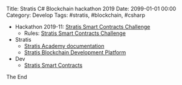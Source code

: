 Title:  Stratis C# Blockchain hackathon 2019
Date: 2099-01-01 00:00
Category: Develop
Tags: #stratis, #blockchain, #csharp

* Hackathon 2019-11: [Stratis Smart Contracts Challenge](https://stratisplatform.devpost.com/)
    * Rules: [Stratis Smart Contracts Challenge](https://stratisplatform.devpost.com/rules)
* Stratis
    * [Stratis Academy  documentation](https://academy.stratisplatform.com/index.html)
    * [Stratis Blockchain Development Platform](https://stratisplatform.com/)
* Dev
    * [Stratis Smart Contracts](https://academy.stratisplatform.com/SmartContracts/smart-contracts-introduction.html)

The End